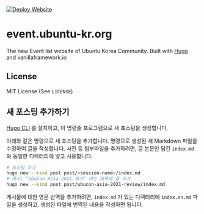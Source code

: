 [![Deploy Website](https://github.com/ubuntu-kr/events/actions/workflows/deploy.yml/badge.svg)](https://github.com/ubuntu-kr/events/actions/workflows/deploy.yml)
# event.ubuntu-kr.org

The new Event list website of Ubuntu Korea Community. Built with [Hugo](https://gohugo.io) and vanillaframework.io

## License
MIT License (See `LICENSE`)

## 새 포스팅 추가하기
 [Hugo CLI](https://gohugo.io/getting-started/installing/) 를 설치하고, 이 명령줄 프로그램으로 새 포스팅을 생성합니다.

아래와 같은 명령으로 새 포스팅을 추가합니다. 명령으로 생성된 새 Markdown 파일을 수정하여 글을 작성합니다.
사진 등 첨부파일을 추가하려면, 글 본문인 담긴 `index.md` 와 동일한 디렉터리에 넣고 사용합니다.
```bash
# 포스팅 추가
hugo new --kind post post/<session-name>/index.md
# 예시: "UbuCon Asia 2021 후기" 라는 제목의 글 추가
hugo new --kind post post/ubucon-asia-2021-review/index.md

```

게시물에 대한 영문 번역을 추가하려면, `index.md` 가 있는 디렉터리에 `index.en.md` 파일을 생성하고, 생성된 파일에 번역된 내용을 작성하면 됩니다.
